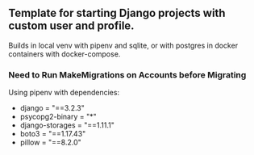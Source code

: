 ## Template for starting Django projects with custom user and profile. 

Builds in local venv with pipenv and sqlite, or with postgres in docker containers with docker-compose.

### Need to Run MakeMigrations on Accounts before Migrating

Using pipenv with dependencies:
* django = "==3.2.3"
* psycopg2-binary = "*"
* django-storages = "==1.11.1"
* boto3 = "==1.17.43"
* pillow = "==8.2.0"